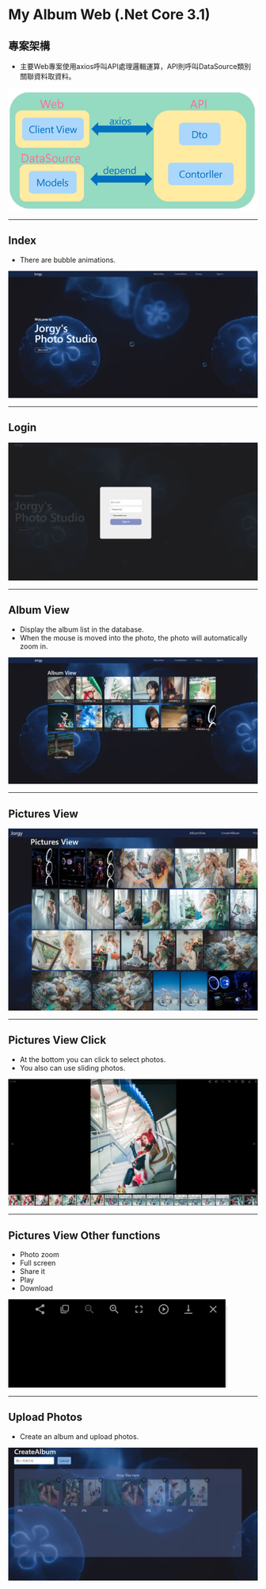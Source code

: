 
# My Album Web (.Net Core 3.1)

## 專案架構
  * 主要Web專案使用axios呼叫API處理邏輯運算，API則呼叫DataSource類別關聯資料取資料。

![image](https://github.com/joycloud/AlbumCore/blob/master/pics/008.JPG)

---

## Index
  * There are bubble animations.

![image](https://github.com/joycloud/AlbumCore/blob/master/pics/001.JPG)

---

## Login
![image](https://github.com/joycloud/AlbumCore/blob/master/pics/003.JPG)

---

## Album View
  * Display the album list in the database.
  * When the mouse is moved into the photo, the photo will automatically zoom in.
  
![image](https://github.com/joycloud/AlbumCore/blob/master/pics/002.JPG)

---

## Pictures View
![image](https://github.com/joycloud/AlbumCore/blob/master/pics/004.JPG)

---

## Pictures View Click
  * At the bottom you can click to select photos.
  * You also can use sliding photos.
  
![image](https://github.com/joycloud/AlbumCore/blob/master/pics/005.JPG)

---

## Pictures View Other functions
  * Photo zoom
  * Full screen
  * Share it
  * Play
  * Download
  
![image](https://github.com/joycloud/AlbumCore/blob/master/pics/006.JPG)


---

## Upload Photos
  * Create an album and upload photos.
  
![image](https://github.com/joycloud/AlbumCore/blob/master/pics/007.JPG)




